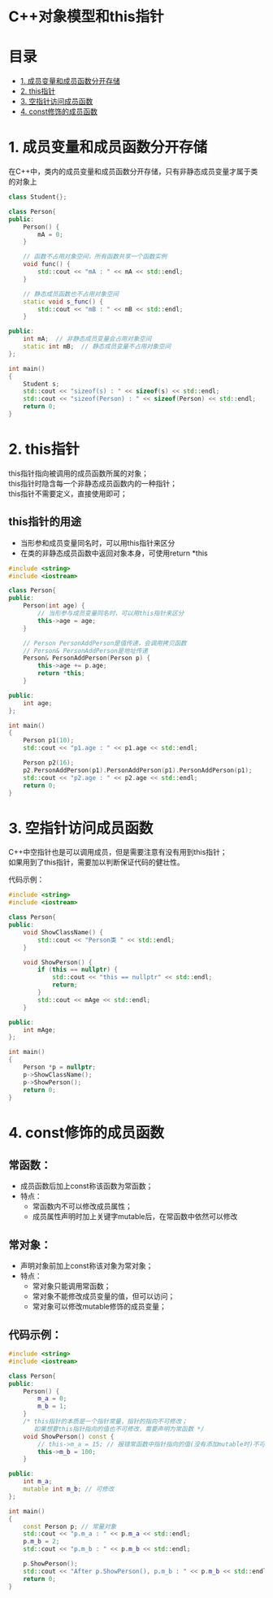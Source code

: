 # C++对象模型和this指针

# 目录
 - [1. 成员变量和成员函数分开存储](#1-成员变量和成员函数分开存储)
 - [2. this指针](#2-this指针)
 - [3. 空指针访问成员函数](#3-空指针访问成员函数)
 - [4. const修饰的成员函数](#4-const修饰的成员函数)
 
# 1. 成员变量和成员函数分开存储
在C++中，类内的成员变量和成员函数分开存储，只有非静态成员变量才属于类的对象上
```c++
class Student{};

class Person{
public:
    Person() {
        mA = 0;
    }

    // 函数不占用对象空间，所有函数共享一个函数实例
    void func() {
        std::cout << "mA : " << mA << std::endl;
    }

    // 静态成员函数也不占用对象空间
    static void s_func() {
        std::cout << "mB : " << mB << std::endl;
    }

public:
    int mA;  // 非静态成员变量会占用对象空间 
    static int mB;  // 静态成员变量不占用对象空间
};

int main()
{
    Student s;
    std::cout << "sizeof(s) : " << sizeof(s) << std::endl;
    std::cout << "sizeof(Person) : " << sizeof(Person) << std::endl;
    return 0;
}
```

# 2. this指针
this指针指向被调用的成员函数所属的对象；  
this指针时隐含每一个非静态成员函数内的一种指针；  
this指针不需要定义，直接使用即可；  

## this指针的用途
- 当形参和成员变量同名时，可以用this指针来区分
- 在类的非静态成员函数中返回对象本身，可使用return \*this
```cpp
#include <string>
#include <iostream>

class Person{
public:
    Person(int age) {
        // 当形参与成员变量同名时，可以用this指针来区分
        this->age = age;
    }

    // Person PersonAddPerson是值传递，会调用拷贝函数
    // Person& PersonAddPerson是地址传递 
    Person& PersonAddPerson(Person p) {
        this->age += p.age;
        return *this;
    }

public:
    int age;
};

int main()
{
    Person p1(10);
    std::cout << "p1.age : " << p1.age << std::endl;

    Person p2(16);
    p2.PersonAddPerson(p1).PersonAddPerson(p1).PersonAddPerson(p1);
    std::cout << "p2.age : " << p2.age << std::endl;
    return 0;
}
```

# 3. 空指针访问成员函数
C++中空指针也是可以调用成员，但是需要注意有没有用到this指针；  
如果用到了this指针，需要加以判断保证代码的健壮性。  

代码示例：
```cpp
#include <string>
#include <iostream>

class Person{
public:
    void ShowClassName() {
        std::cout << "Person类 " << std::endl; 
    }

    void ShowPerson() {
        if (this == nullptr) {
            std::cout << "this == nullptr" << std::endl;
            return;
        }
        std::cout << mAge << std::endl;
    }

public:
    int mAge;
};

int main()
{
    Person *p = nullptr;
    p->ShowClassName();
    p->ShowPerson();
    return 0;
}
```

# 4. const修饰的成员函数
## 常函数：
- 成员函数后加上const称该函数为常函数；  
- 特点：  
  - 常函数内不可以修改成员属性；  
  - 成员属性声明时加上关键字mutable后，在常函数中依然可以修改

## 常对象：
- 声明对象前加上const称该对象为常对象；
- 特点：
  - 常对象只能调用常函数；
  - 常对象不能修改成员变量的值，但可以访问；
  - 常对象可以修改mutable修饰的成员变量；

## 代码示例： 
```cpp
#include <string>
#include <iostream>

class Person{
public:
    Person() {
        m_a = 0;
        m_b = 1;
    }
    /* this指针的本质是一个指针常量，指针的指向不可修改；
       如果想要this指针指向的值也不可修改，需要声明为常函数 */
    void ShowPerson() const {
        // this->m_a = 15; // 报错常函数中指针指向的值(没有添加mutable时)不可修改
        this->m_b = 100;
    }

public:
    int m_a;
    mutable int m_b; // 可修改
};

int main()
{
    const Person p; // 常量对象
    std::cout << "p.m_a : " << p.m_a << std::endl;
    p.m_b = 2;
    std::cout << "p.m_b : " << p.m_b << std::endl;

    p.ShowPerson();
    std::cout << "After p.ShowPerson(), p.m_b : " << p.m_b << std::endl;
    return 0;
}

```
